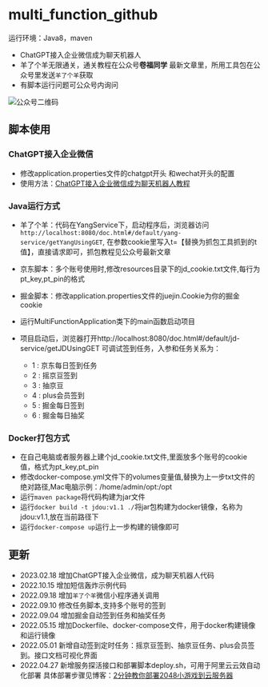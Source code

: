 # multi_function_github
运行环境：Java8，maven

- ChatGPT接入企业微信成为聊天机器人
- 羊了个羊无限通关，通关教程在公众号**卷福同学** 最新文章里，所用工具包在公众号里发送`羊了个羊`获取
- 有脚本运行问题可公众号内询问

![公众号二维码](https://raw.githubusercontent.com/longbig/multi_function_github/main/%E5%BE%AE%E4%BF%A1%E5%85%AC%E4%BC%97%E5%8F%B7.png)

## 脚本使用
### ChatGPT接入企业微信
- 修改application.properties文件的chatgpt开头 和wechat开头的配置
- 使用方法：[ChatGPT接入企业微信成为聊天机器人教程](https://longbig.github.io/2023/02/19/ChatGPT%E6%8E%A5%E5%85%A5%E4%BC%81%E4%B8%9A%E5%BE%AE%E4%BF%A1%E6%88%90%E4%B8%BA%E8%81%8A%E5%A4%A9%E6%9C%BA%E5%99%A8%E4%BA%BA/)

### Java运行方式
- 羊了个羊：代码在YangService下，启动程序后，浏览器访问`http://localhost:8080/doc.html#/default/yang-service/getYangUsingGET`,
  在参数cookie里写入t=【替换为抓包工具抓到的t值】，直接请求即可，抓包教程见公众号最新文章
- 京东脚本：多个账号使用时,修改resources目录下的jd_cookie.txt文件,每行为pt_key,pt_pin的格式
- 掘金脚本：修改application.properties文件的juejin.Cookie为你的掘金cookie

- 运行MultiFunctionApplication类下的main函数启动项目
- 项目启动后，浏览器打开http://localhost:8080/doc.html#/default/jd-service/getJDUsingGET 可调试签到任务，入参和任务关系为：
  - 1 : 京东每日签到任务
  - 2 : 摇京豆签到
  - 3 : 抽京豆
  - 4 : plus会员签到
  - 5 : 掘金每日签到
  - 6 : 掘金每日抽奖


### Docker打包方式
- 在自己电脑或者服务器上建个jd_cookie.txt文件,里面放多个账号的cookie值，格式为pt_key,pt_pin
- 修改docker-compose.yml文件下的volumes变量值,替换为上一步txt文件的绝对路径,Mac电脑示例：/home/admin/opt:/opt
- 运行`maven package`将代码构建为jar文件
- 运行`docker build -t jdou:v1.1 ./`将jar包构建为docker镜像，名称为jdou:v1.1,放在当前路径下
- 运行`docker-compose up`运行上一步构建的镜像即可

## 更新
- 2023.02.18 增加ChatGPT接入企业微信，成为聊天机器人代码
- 2022.10.15 增加短信轰炸示例代码
- 2022.09.18 增加`羊了个羊`微信小程序通关调用
- 2022.09.10 修改任务脚本,支持多个账号的签到
- 2022.09.04 增加掘金自动签到任务和抽奖任务
- 2022.05.15 增加Dockerfile、docker-compose文件，用于docker构建镜像和运行镜像
- 2022.05.01 新增自动签到定时任务：摇京豆签到、抽京豆任务、plus会员签到。接口文档可视化界面
- 2022.04.27 新增服务探活接口和部署脚本deploy.sh，可用于阿里云云效自动化部署 具体部署步骤见博客：[2分钟教你部署2048小游戏到云服务器](https://blog.csdn.net/qq_36624086/article/details/123777993)